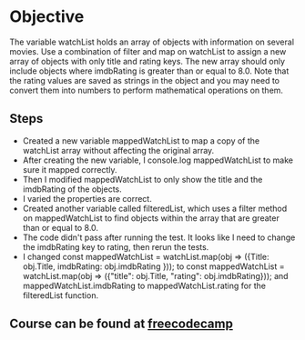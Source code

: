 # Objective
The variable watchList holds an array of objects with information on several movies. Use a combination of filter and map on watchList to assign a new array of objects with only title and rating keys. The new array should only include objects where imdbRating is greater than or equal to 8.0. Note that the rating values are saved as strings in the object and you may need to convert them into numbers to perform mathematical operations on them.

## Steps
- Created a new variable mappedWatchList to map a copy of the watchList array without affecting the original array.
- After creating the new variable, I console.log mappedWatchList to make sure it mapped correctly.
- Then I modified mappedWatchList to only show the title and the imdbRating of the objects.
- I varied the properties are correct.
- Created another variable called filteredList, which uses a filter method on mappedWatchList to find objects within the array that are greater than or equal to 8.0.
- The code didn't pass after running the test.  It looks like I need to change the imdbRating key to rating, then rerun the tests.
- I changed const mappedWatchList = watchList.map(obj => ({Title: obj.Title, imdbRating: obj.imdbRating })); to const mappedWatchList = watchList.map(obj => ({"title": obj.Title, "rating": obj.imdbRating})); and mappedWatchList.imdbRating to mappedWatchList.rating for the filteredList function.

## Course can be found at [freecodecamp](https://www.freecodecamp.org/learn/javascript-algorithms-and-data-structures/functional-programming/use-the-filter-method-to-extract-data-from-an-array)
